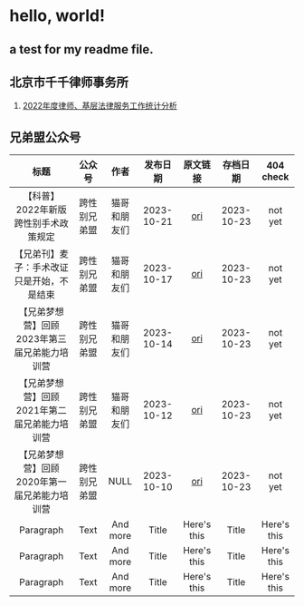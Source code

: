 # hello, world!
## a test for my readme file.
## 北京市千千律师事务所
1. [2022年度律师、基层法律服务工作统计分析](https://github.com/sogiecn/archive/blob/main/%E5%8C%97%E4%BA%AC%E5%B8%82%E5%8D%83%E5%8D%83%E5%BE%8B%E5%B8%88%E4%BA%8B%E5%8A%A1%E6%89%80/2022%E5%B9%B4%E5%BA%A6%E5%BE%8B%E5%B8%88%E3%80%81%E5%9F%BA%E5%B1%82%E6%B3%95%E5%BE%8B%E6%9C%8D%E5%8A%A1%E5%B7%A5%E4%BD%9C%E7%BB%9F%E8%AE%A1%E5%88%86%E6%9E%90%20(2023_9_15%2013_12_46).html)

## 兄弟盟公众号

|    标题     |   公众号     |   作者   |   发布日期  | 原文链接  |  存档日期   | 404 check |
|   :----:    |    :----:   | :----:  |  :----:   |  :----:  |   :----:   |   :----:  |
| 【科普】2022年新版跨性别手术政策规定 | 跨性别兄弟盟 | 猫哥和朋友们 | 2023-10-21 | [ori](https://mp.weixin.qq.com/s/tQiIM4jPgpsSVAvNT33MjA) | 2023-10-23 | not yet | 
| 【兄弟刊】麦子：手术改证只是开始，不是结束 | 跨性别兄弟盟 | 猫哥和朋友们 | 2023-10-17 | [ori](https://mp.weixin.qq.com/s/pcn23CI3EydMGNI2bf7EMg) | 2023-10-23 | not yet |
| 【兄弟梦想营】回顾2023年第三届兄弟能力培训营 | 跨性别兄弟盟 | 猫哥和朋友们 | 2023-10-14 | [ori](https://mp.weixin.qq.com/s/rl34o43lg_S0mp6mYQX96A) | 2023-10-23 | not yet |
| 【兄弟梦想营】回顾2021年第二届兄弟能力培训营 | 跨性别兄弟盟 | 猫哥和朋友们 | 2023-10-12 | [ori](https://mp.weixin.qq.com/s/eThcJdnt_LlRz38j9Oll1Q) | 2023-10-23 | not yet |
| 【兄弟梦想营】回顾2020年第一届兄弟能力培训营 | 跨性别兄弟盟 | NULL | 2023-10-10 | [ori](https://mp.weixin.qq.com/s/kc5luMFRxxMPf26nNi2GDg) | 2023-10-23 | not yet | 
| Paragraph   | Text        | And more      | Title       | Here's this   | Title       | Here's this   |
| Paragraph   | Text        | And more      | Title       | Here's this   | Title       | Here's this   |
| Paragraph   | Text        | And more      | Title       | Here's this   | Title       | Here's this   |
